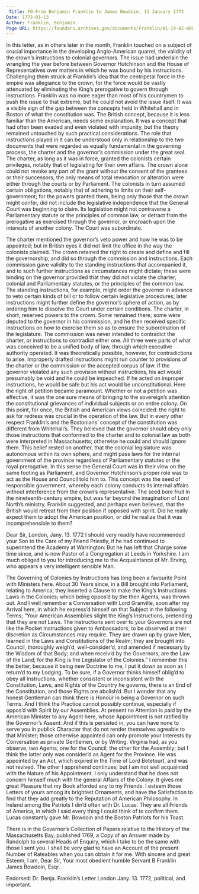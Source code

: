 ```yaml
---
 Title: FO-From Benjamin Franklin to James Bowdoin, 13 January 1772
Date: 1772-01-13
Author: Franklin, Benjamin
Page URL: https://founders.archives.gov/documents/Franklin/01-19-02-0005
---
```


In this letter, as in others later in the month, Franklin touched on a subject of crucial importance in the developing Anglo-American quarrel, the validity of the crown’s instructions to colonial governors. The issue had underlain the wrangling the year before between Governor Hutchinson and the House of Representatives over matters in which he was bound by his instructions. Challenging them struck at Franklin’s idea that the centripetal force in the empire was allegiance to the crown, for the force would be vastly attenuated by eliminating the King’s prerogative to govern through instructions. Franklin was no more eager than most of his countrymen to push the issue to that extreme, but he could not avoid the issue itself. It was a visible sign of the gap between the concepts held in Whitehall and in Boston of what the constitution was.
The British concept, because it is less familiar than the American, needs some explanation. It was a concept that had often been evaded and even violated with impunity, but the theory remained untouched by such practical considerations. The role that instructions played in it can be understood only in relationship to the two documents that were regarded as equally fundamental in the governing process, the charter and the governor’s commission under the great seal. The charter, as long as it was in force, granted the colonists certain privileges, notably that of legislating for their own affairs. The crown alone could not revoke any part of the grant without the consent of the grantees or their successors; the only means of total revocation or alteration were either through the courts or by Parliament. The colonists in turn assumed certain obligations, notably that of adhering to limits on their self-government; for the powers granted them, being only those that the crown might confer, did not include the legislative independence that the General Court was beginning to claim. Its legislation might not contravene a Parliamentary statute or the principles of common law, or detract from the prerogative as exercised through the governor, or encroach upon the interests of another colony. The Court was subordinate.

The charter mentioned the governor’s veto power and how he was to be appointed; but in British eyes it did not limit the office in the way the colonists claimed. The crown retained the right to create and define and fill the governorship, and did so through the commission and instructions. Each commission gave validity to the standing instructions that accompanied it, and to such further instructions as circumstances might dictate; these were binding on the governor provided that they did not violate the charter, colonial and Parliamentary statutes, or the principles of the common law. The standing instructions, for example, might order the governor in advance to veto certain kinds of bill or to follow certain legislative procedures; later instructions might further define the governor’s sphere of action, as by ordering him to dissolve the Court under certain conditions. The charter, in short, reserved powers to the crown. Some remained there; some were deputed to the governor in his commission, and he then received specific instructions on how to exercise them so as to ensure the subordination of the legislature. The commission was never intended to contradict the charter, or instructions to contradict either one. All three were parts of what was conceived to be a unified body of law, through which executive authority operated.
It was theoretically possible, however, for contradictions to arise. Improperly drafted instructions might run counter to provisions of the charter or the commission or the accepted corpus of law. If the governor violated any such provision without instructions, his act would presumably be void and he could be impeached. If he acted on improper instructions, he would be safe but his act would be unconstitutional. Here the right of petition became paramount. Whether or not a petition was effective, it was the one sure means of bringing to the sovereign’s attention the constitutional grievances of individual subjects or an entire colony. On this point, for once, the British and American views coincided: the right to ask for redress was crucial in the operation of the law.
But in every other respect Franklin’s and the Bostonians’ concept of the constitution was different from Whitehall’s. They believed that the governor should obey only those instructions that conformed to the charter and to colonial law as both were interpreted in Massachusetts; otherwise he could and should ignore them. This belief rested on another, that the colonial legislature was autonomous within its own sphere, and might pass laws for the internal government of the province regardless of Parliamentary statutes or the royal prerogative. In this sense the General Court was in their view on the same footing as Parliament, and Governor Hutchinson’s proper role was to act as the House and Council told him to. This concept was the seed of responsible government, whereby each colony conducts its internal affairs without interference from the crown’s representative. The seed bore fruit in the nineteenth-century empire, but was far beyond the imagination of Lord North’s ministry. Franklin suggested, and perhaps even believed, that the British would retreat from their position if opposed with spirit. Did he really expect them to adopt the American position, or did he realize that it was incomprehensible to them?
 
Dear Sir,
London, Jany. 13. 1772
I should very readily have recommended your Son to the Care of my Friend Priestly, if he had continued to superintend the Academy at Warrington: But he has left that Charge some time since, and is now Pastor of a Congregation at Leeds in Yorkshire.
I am much obliged to you for introducing me to the Acquaintance of Mr. Erving, who appears a very intelligent sensible Man.

The Governing of Colonies by Instructions has long been a favourite Point with Ministers here. About 30 Years since, in a Bill brought into Parliament, relating to America, they inserted a Clause to make the King’s Instructions Laws in the Colonies; which being oppos’d by the then Agents, was thrown out. And I well remember a Conversation with Lord Granville, soon after my Arrival here, in which he express’d himself on that Subject in the following Terms; “Your American Assemblies slight the King’s Instructions, pretending that they are not Laws. The Instructions sent over to your Governors are not like the Pocket Instructions given to Ambassadors, to be observed at their discretion as Circumstances may require. They are drawn up by grave Men, learned in the Laws and Constitutions of the Realm; they are brought into Council, thoroughly weigh’d, well-consider’d, and amended if necessary by the Wisdom of that Body; and when receiv’d by the Governors, are the Law of the Land; for the King is the Legislator of the Colonies.” I remember this the better, because it being new Doctrine to me, I put it down as soon as I return’d to my Lodging. To be sure, if a Governor thinks himself oblig’d to obey all Instructions, whether consistent or inconsistent with the Constitution, Laws, and Rights of the Country he governs, there is an End of the Constitution, and those Rights are abolish’d. But I wonder that any honest Gentleman can think there is Honour in being a Governor on such Terms. And I think the Practice cannot possibly continue, especially if oppos’d with Spirit by our Assemblies. At present no Attention is paid by the American Minister to any Agent here, whose Appointment is not ratified by the Governor’s Assent: And if this is persisted in, you can have none to serve you in publick Character that do not render themselves agreable to that Minister; those otherwise appointed can only promote your Interests by Conversation as private Gentlemen, or by Writing. Virginia had, as you observe, two Agents, one for the Council, the other for the Assembly; but I think the latter only was consider’d as Agent for the Province. He was appointed by an Act, which expired in the Time of Lord Botetourt, and was not revived. The other I apprehend continues; but I am not well acquainted with the Nature of his Appointment. I only understand that he does not concern himself much with the general Affairs of the Colony.
It gives me great Pleasure that my Book afforded any to my Friends. I esteem those Letters of yours among its brightest Ornaments, and have the Satisfaction to find that they add greatly to the Reputation of American Philosophy.
In Ireland among the Patriots I din’d often with Dr. Lucas. They are all Friends of America, in which I said every thing I could think of to confirm them. Lucas constantly gave Mr. Bowdoin and the Boston Patriots for his Toast.

There is in the Governor’s Collection of Papers relative to the History of the Massachusetts Bay, published 1769, a Copy of an Answer made by Randolph to several Heads of Enquiry, which I take to be the same with those I sent you. I shall be very glad to have an Account of the present Number of Rateables when you can obtain it for me. With sincere and great Esteem, I am, Dear Sir, Your most obedient humble Servant
B Franklin
James Bowdoin, Esqr.
 
Endorsed: Dr. Benja. Franklin’s Letter London Jany. 13. 1772, political, and important.

